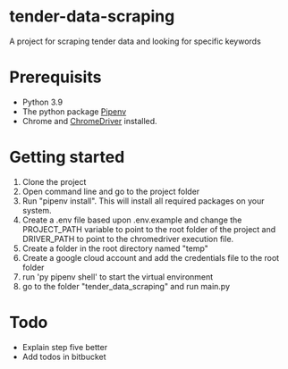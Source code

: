 # tender-data-scraping
 A project for scraping tender data and looking for specific keywords

# Prerequisits 
- Python 3.9
- The python package [Pipenv](https://pipenv.pypa.io/en/latest/)
- Chrome and [ChromeDriver](https://chromedriver.chromium.org/downloads) installed.

# Getting started
1. Clone the project
2. Open command line and go to the project folder 
3. Run "pipenv install". This will install all required packages on your system. 
4. Create a .env file based upon .env.example and change the PROJECT_PATH variable to point to the root folder of the project and DRIVER_PATH to point to the chromedriver execution file.
5. Create a folder in the root directory named "temp"
6. Create a google cloud account and add the credentials file to the root folder
7. run 'py pipenv shell' to start the virtual environment
8. go to the folder "tender_data_scraping" and run main.py 

# Todo
- Explain step five better
- Add todos in bitbucket
